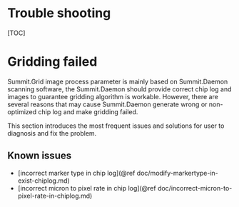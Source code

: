 
Trouble shooting
================

[TOC]

Gridding failed
===============

Summit.Grid image process parameter is mainly based on Summit.Daemon scanning software, the Summit.Daemon should provide correct chip log and images to guarantee gridding algorithm is workable. However, there are several reasons that may cause Summit.Daemon generate wrong or non-optimized chip log and make gridding failed.

This section introduces the most frequent issues and solutions for user to diagnosis and fix the problem.

Known issues
------------

* [incorrect marker type in chip log](@ref doc/modify-markertype-in-exist-chiplog.md)
* [incorrect micron to pixel rate in chip log](@ref doc/incorrect-micron-to-pixel-rate-in-chiplog.md)
